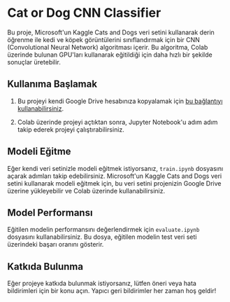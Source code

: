# Cat or Dog CNN Classifier

Bu proje, Microsoft'un Kaggle Cats and Dogs veri setini kullanarak derin öğrenme ile kedi ve köpek görüntülerini sınıflandırmak için bir CNN (Convolutional Neural Network) algoritması içerir. Bu algoritma, Colab üzerinde bulunan GPU'ları kullanarak eğitildiği için daha hızlı bir şekilde sonuçlar üretebilir.

## Kullanıma Başlamak

1. Bu projeyi kendi Google Drive hesabınıza kopyalamak için [bu bağlantıyı kullanabilirsiniz](https://colab.research.google.com/drive/10nh-MsjV-iAh_5M1M9gCdqlvmH8OX5Ys?usp=sharing).

2. Colab üzerinde projeyi açtıktan sonra, Jupyter Notebook'u adım adım takip ederek projeyi çalıştırabilirsiniz.

## Modeli Eğitme

Eğer kendi veri setinizle modeli eğitmek istiyorsanız, `train.ipynb` dosyasını açarak adımları takip edebilirsiniz. Microsoft'un Kaggle Cats and Dogs veri setini kullanarak modeli eğitmek için, bu veri setini projenizin Google Drive üzerine yükleyebilir ve Colab üzerinde kullanabilirsiniz.

## Model Performansı

Eğitilen modelin performansını değerlendirmek için `evaluate.ipynb` dosyasını kullanabilirsiniz. Bu dosya, eğitilen modelin test veri seti üzerindeki başarı oranını gösterir.

## Katkıda Bulunma

Eğer projeye katkıda bulunmak istiyorsanız, lütfen öneri veya hata bildirimleri için bir konu açın. Yapıcı geri bildirimler her zaman hoş geldir!
